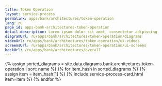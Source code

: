 ```yaml
---
title: Token Operation
layout: service-process
permalink: apps/bank/architectures/token-operation
lang: ru
page_id: apps-bank-architectures-token-operation
detail-description: Lorem ipsum dolor sit amet, consectetur adipiscing elit. Nulla porttitor ipsum vitae tincidunt ullamcorper. Nunc eu sapien vitae neque efficitur viverra. Quisque quam libero, fermentum a arcu ac, tempus auctor mauris. Sed dui ex, eleifend eu pharetra eget, lacinia in tellus. Nam ac nibh quis tortor eleifend porttitor gravida quis augue. Pellentesque auctor ullamcorper arcu, quis malesuada nisi feugiat nec. Donec vitae ullamcorper magna. Donec mi tellus, ultricies id justo eu, vulputate volutpat eros. Nam vitae ex in lectus congue mollis. Cras libero metus, pharetra eu sodales id, porta ac quam. Vestibulum sed sagittis metus, vulputate dignissim lacus. Integer rhoncus vitae dui non interdum. Fusce elementum dolor eget molestie feugiat. Sed et leo eu tellus rutrum venenatis in at ante. Curabitur sed orci eu sem hendrerit molestie vitae vel nisi. Duis pellentesque id dui ut posuere.
diagramUrl: ru/apps/bank/architectures/token-operation/diagrams
videoUrl: ru/apps/bank/architectures/token-operation/ux-videos
screensUrl: ru/apps/bank/architectures/token-operation/ui-screens
backUrl: /ru/apps/bank/architectures/overall
---
```

{% assign sorted_diagrams = site.data.diagrams.bank.architectures.token-operation | sort: name %}
{% for item_hash in sorted_diagrams %} {% assign item = item_hash[1] %}
  {% include service-process-card.html item=item %}
{% endfor %}